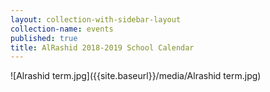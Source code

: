 ```yaml
---
layout: collection-with-sidebar-layout
collection-name: events
published: true
title: AlRashid 2018-2019 School Calendar
---
```

![Alrashid term.jpg]({{site.baseurl}}/media/Alrashid term.jpg)
